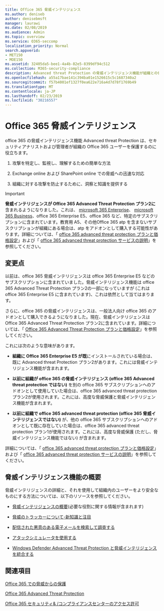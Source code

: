 ```yaml
---
title: Office 365 脅威インテリジェンス
ms.author: deniseb
author: denisebmsft
manager: laurawi
ms.date: 02/08/2019
ms.audience: Admin
ms.topic: overview
ms.service: O365-seccomp
localization_priority: Normal
search.appverid:
- MET150
- MOE150
ms.assetid: 32405da5-bee1-4a4b-82e5-8399df94c512
ms.collection: M365-security-compliance
description: Advanced threat Protection の脅威インテリジェンス機能が組織との脅威を調査し、マルウェア、フィッシング、および Office 365 によって検出されたその他の攻撃に対応し、脅威指標を検索する方法について説明します。
ms.openlocfilehash: a55a17bae141c394ba01e1526615c5c1687340a2
ms.sourcegitcommit: f57b4001ef1327f0ea622e716a4d7d78f1769b49
ms.translationtype: MT
ms.contentlocale: ja-JP
ms.lasthandoff: 02/23/2019
ms.locfileid: "30216557"
---
```

# <a name="office-365-threat-intelligence"></a>Office 365 脅威インテリジェンス

office 365 の脅威インテリジェンス機能 Advanced threat Protection は、セキュリティアナリストおよび管理者が組織の Office 365 ユーザーを保護するのに役立ちます。
  
1. 攻撃を特定し、監視し、理解するための簡単な方法
    
2. Exchange online および SharePoint online での脅威への迅速な対応
    
3. 組織に対する攻撃を防止するために、洞察と知識を提供する
    
> [!IMPORTANT]
> **脅威インテリジェンスが Office 365 Advanced Threat Protection プラン2に**含まれるようになりました。これは、 [microsoft 365 Enterprise](https://www.microsoft.com/microsoft-365/enterprise/home)、 [microsoft 365 Business](https://www.microsoft.com/microsoft-365/business)、office 365 Enterprise E5、office 365 など、特定のサブスクリプションに含まれています。教育用 A5、その他Office 365 atp を含まないサブスクリプションが組織にある場合は、atp をアドオンとして購入する可能性があります。詳細については、「 [office 365 advanced threat protection プランと価格設定](https://products.office.com/exchange/advance-threat-protection)」および「 [office 365 advanced threat protection サービスの説明](https://docs.microsoft.com/en-us/office365/servicedescriptions/office-365-advanced-threat-protection-service-description#whats-new-in-office-365-advanced-threat-protection-atp)」を参照してください。 
  
## <a name="whats-changing"></a>変更点

以前は、office 365 脅威インテリジェンスは office 365 Enterprise E5 などのサブスクリプションに含まれていました。脅威インテリジェンス機能は office 365 Advanced Threat Protection プラン2の一部になっていますが (これは office 365 Enterprise E5 に含まれています)、これは依然として当てはまります。 

さらに、office 365 の脅威インテリジェンスは、一般法人向け office 365 のアドオンとして購入できるようになりました。現在、脅威インテリジェンスは Office 365 Advanced Threat Protection プラン2に含まれています。詳細については、「 [Office 365 Advanced Threat Protection プランと価格設定](https://products.office.com/exchange/advance-threat-protection)」を参照してください。

これには次のような意味があります。

- **組織に Office 365 Enterprise E5 が既**にインストールされている場合は、既に Advanced threat Protection プラン2があります。これには脅威インテリジェンス機能が含まれます。

- **以前に組織が office 365 の脅威インテリジェンス (office 365 Advanced threat protection ではない)** を別の office 365 サブスクリプションへのアドオンとして使用していた場合は、office 365 advanced threat protection プラン2が使用されます。これには、高度な脅威保護と脅威インテリジェンス機能が含まれます。 

- **以前に組織で office 365 advanced threat protection (office 365 脅威インテリジェンスではない)** が、他の office 365 サブスクリプションへのアドオンとして既に存在していた場合は、office 365 advanced threat protection プラン1が使用されます。これには、高度な脅威保護 (ただし、脅威インテリジェンス機能ではない) が含まれます。

詳細については、「 [office 365 advanced threat protection プランと価格設定](https://products.office.com/exchange/advance-threat-protection)」および「 [office 365 advanced threat protection サービスの説明](https://docs.microsoft.com/en-us/office365/servicedescriptions/office-365-advanced-threat-protection-service-description#whats-new-in-office-365-advanced-threat-protection-atp)」を参照してください。

## <a name="get-started-with-threat-intelligence-capabilities"></a>脅威インテリジェンス機能の概要

脅威インテリジェンスの詳細と、それを使用して組織内のユーザーをより安全なものにする方法については、以下のリソースを参照してください。
  
- [脅威インテリジェンスの概要](get-started-with-ti.md)(必要な役割に関する情報が含まれます) 
    
- [脅威のトラッカーについて-新知識と注目](threat-trackers.md)
    
- [配信された悪意のある電子メールを検索して調査する](investigate-malicious-email-that-was-delivered.md)
    
- [アタックシミュレータを使用する](attack-simulator.md)
    
- [Windows Defender Advanced Threat Protection と脅威インテリジェンスを統合する](integrate-office-365-ti-with-wdatp.md)
    
## <a name="related-topics"></a>関連項目

[Office 365 での脅威からの保護](protect-against-threats.md)
  
[Office 365 Advanced Threat Protection](office-365-atp.md)
  
[Office 365 セキュリティ&amp; /コンプライアンスセンターのアクセス許可](permissions-in-the-security-and-compliance-center.md)
  

